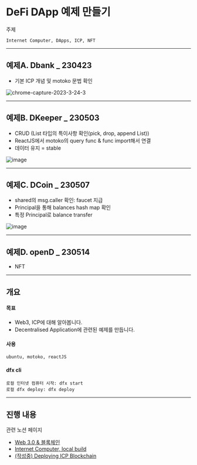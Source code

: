 # DeFi DApp 예제 만들기

주제
```
Internet Computer, DApps, ICP, NFT
```

---

## 예제A. Dbank _ 230423
- 기본 ICP 개념 및 motoko 문법 확인

![chrome-capture-2023-3-24-3](https://user-images.githubusercontent.com/94776135/233849008-37c78d49-bfde-4ac4-bdf0-250ba4bd8e0c.gif)

---

## 예제B. DKeeper _ 230503
- CRUD (List 타입의 특이사항 확인(pick, drop, append List))
- ReactJS에서 motoko의 query func & func import해서 연결
- 데이터 유지 = stable

![image](https://user-images.githubusercontent.com/94776135/236684438-77d74e02-6322-413f-960d-0c3c7a28bac7.png)

---

## 예제C. DCoin _ 230507
- shared의 msg.caller 확인: faucet 지급
- Principal을 통해 balances hash map 확인
- 특정 Principal로 balance transfer

![image](https://github.com/dusunax/dapp/assets/94776135/7da4213c-3f55-4a7b-a91d-0ff8672a61f8)


---

## 예제D. openD _ 230514
- NFT


---

## 개요

#### 목표
- Web3, ICP에 대해 알아봅니다.
- Decentralised Application에 관련된 예제를 만듭니다.

#### 사용
```
ubuntu, motoko, reactJS
```

#### dfx cli
```
로컬 인터넷 컴퓨터 시작: dfx start
로컬 dfx deploy: dfx deploy
```

---

## 진행 내용

관련 노션 페이지
- [Web 3.0 & 블록체인](https://www.notion.so/Web-3-0-559b514448d24fd88a9d85501f711c2f)
- [Internet Computer, local build](https://www.notion.so/Internet-Computer-local-build-b2ab6664518a4a6597ffc46d60cf632a)
- [(작성중) Deploying ICP Blockchain](https://www.notion.so/Deploying-ICP-Blockchain-321138d7edf74b439f3795a484b73dc7)
